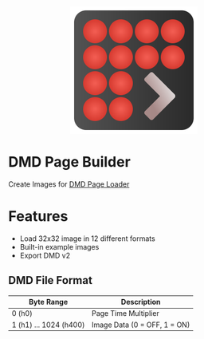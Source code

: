 <p align="center">
  <img align="center" alt="Logo" src="icon-large.svg" width=256>
</p>

# DMD Page Builder

Create Images for [DMD Page Loader](https://github.com/meowmeowahr/DMD_PageLoader)

# Features

* Load 32x32 image in 12 different formats
* Built-in example images
* Export DMD v2

## DMD File Format

| Byte Range             | Description                  |
|------------------------|------------------------------|
| 0 (h0)                 | Page Time Multiplier         |
| 1 (h1) ... 1024 (h400) | Image Data (0 = OFF, 1 = ON) |